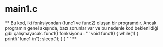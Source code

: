 # main1.c
** Bu kod, iki fonksiyondan (func1 ve func2) oluşan bir programdır. Ancak programın genel akışında, bazı sorunlar var ve bu nedenle kod beklenildiği gibi çalışmayacak.
func1() fonksiyonu : 
''' void func1() {
    while(1) {
        printf("func1 \n");
        sleep(1);
    }
} ''' **
     
